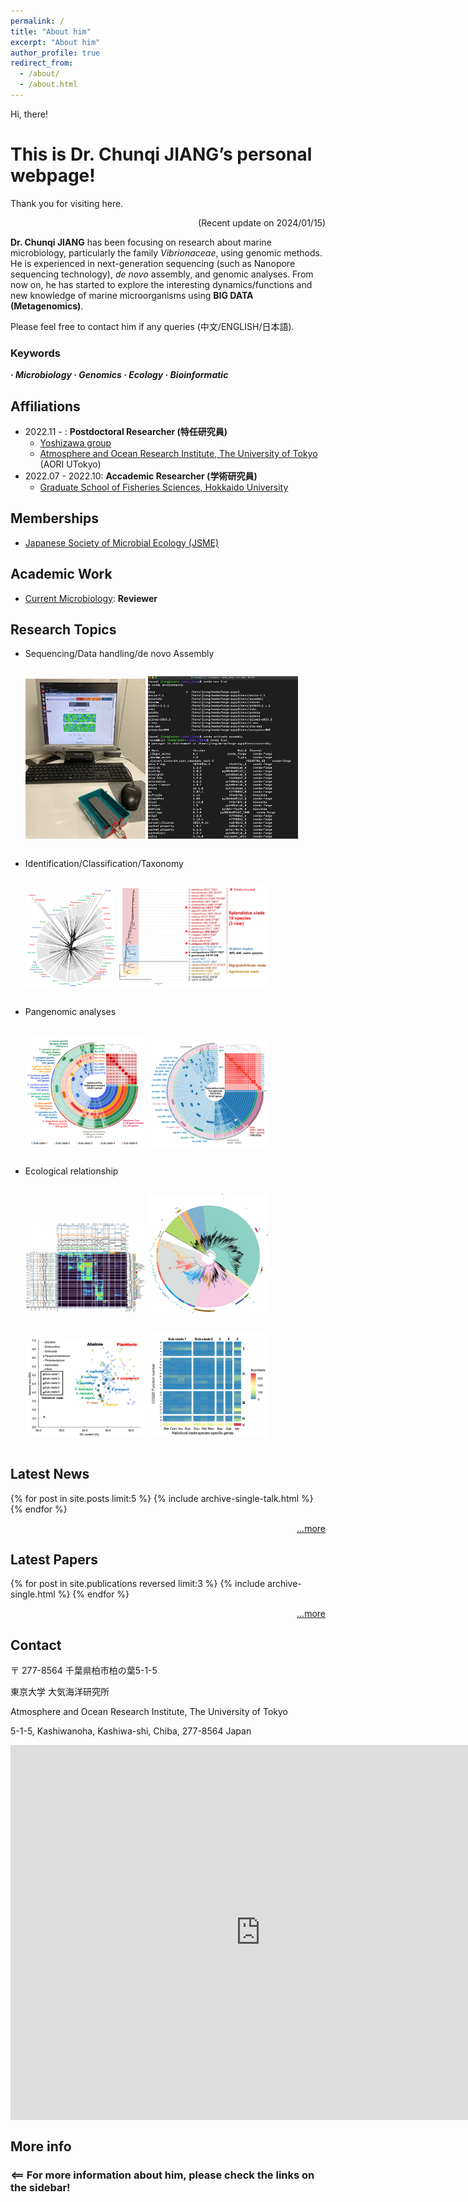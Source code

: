 ```yaml
---
permalink: /
title: "About him"
excerpt: "About him"
author_profile: true
redirect_from: 
  - /about/
  - /about.html
---
```


Hi, there! 

# This is Dr. Chunqi JIANG’s personal webpage!

Thank you for visiting here. 

<p align="right"> (Recent update on 2024/01/15) </p>

**Dr. Chunqi JIANG** has been focusing on research about marine microbiology, particularly the family *Vibrionaceae*, using genomic methods. He is experienced in next-generation sequencing (such as Nanopore sequencing technology), *de novo* assembly, and genomic analyses. From now on, he has started to explore the interesting dynamics/functions and new knowledge of marine microorganisms using **BIG DATA (Metagenomics)**. 

Please feel free to contact him if any queries (中文/ENGLISH/日本語). 

### Keywords
***· Microbiology       · Genomics     · Ecology   · Bioinformatic***


## Affiliations
* 2022.11 -        : **Postdoctoral Researcher (特任研究員)**
  * [Yoshizawa group](https://genedynamics.aori.u-tokyo.ac.jp/en/vision/)
  * [Atmosphere and Ocean Research Institute, The University of Tokyo](https://www.aori.u-tokyo.ac.jp/) (AORI UTokyo)
* 2022.07 - 2022.10: **Accademic Researcher (学術研究員)**
  * [Graduate School of Fisheries Sciences, Hokkaido University](https://www2.fish.hokudai.ac.jp/)

## Memberships
* [Japanese Society of Microbial Ecology (JSME)](https://www.microbial-ecology.jp/)

## Academic Work
* [Current Microbiology](https://www.springer.com/journal/284): **Reviewer**

## Research Topics
  * Sequencing/Data handling/de novo Assembly
    <div style="display: flex; justify-content: center; align-items: center;">
      <p>
      <img src='/images/research/research-07.png' width="40%" />
      <img src='/images/research/research-10.png' width="50%" />  
      </p>
    </div>  
  * Identification/Classification/Taxonomy
    <div style="display: flex; justify-content: center; align-items: center;">
      <p>
      <img src='/images/research/research-01.png' width="30%" />
      <img src='/images/research/research-02.png' width="50%" />
      </p>
    </div>
  * Pangenomic analyses
    <div style="display: flex; justify-content: center; align-items: center;">
      <p>
      <img src='/images/research/research-03.png' width="40%" />
      <img src='/images/research/research-04.png' width="40%" />
      </p>
    </div>
  * Ecological relationship
    <div style="display: flex; justify-content: center; align-items: center;">
      <p>
      <img src='/images/research/research-08.png' width="40%" />
      <img src='/images/research/research-09.png' width="40%" />
      </p>
    </div>
    
    <div style="display: flex; justify-content: center; align-items: center;">
      <p>
      <img src='/images/research/research-05.png' width="40%" />
      <img src='/images/research/research-06.png' width="40%" />
      </p>
    </div> 

## Latest News
{% for post in site.posts limit:5 %}
    {% include archive-single-talk.html %}
{% endfor %}

<p align="right">
  <a href="https://chunqijiang.github.io/year-archive/" >...more </a>
</p>

## Latest Papers
{% for post in site.publications reversed limit:3 %}
    {% include archive-single.html %}
{% endfor %}

<p align="right">
  <a href="https://chunqijiang.github.io/publications/" >...more </a>
</p>


## Contact
〒 277-8564 千葉県柏市柏の葉5-1-5

東京大学 大気海洋研究所

Atmosphere and Ocean Research Institute, The University of Tokyo

5-1-5, Kashiwanoha, Kashiwa-shi, Chiba, 277-8564 Japan

<iframe src="https://www.google.com/maps/embed?pb=!1m18!1m12!1m3!1d6463.822748595619!2d139.93297059999998!3d35.9001862!2m3!1f0!2f0!3f0!3m2!1i1024!2i768!4f13.1!3m3!1m2!1s0x5f8674dbc6534f65%3A0xdc3139354b7c396b!2sAtmosphere%20and%20Ocean%20Research%20Institute%2C%20The%20University%20of%20Tokyo!5e0!3m2!1sen!2sjp!4v1678844783188!5m2!1sen!2sjp" width="800" height="600" align="center" style="border:0;" allowfullscreen="" loading="lazy" referrerpolicy="no-referrer-when-downgrade"></iframe>

## More info
### <== For more information about him, please check the links on the sidebar!
